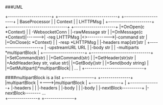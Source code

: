 ###UML

+----------------------+       +------------------------------+              +---------------------+
|     BaseProcessor    |       |    Context                   |              |      LHTTPMsg       |
+----------------------+       +------------------------------+              +---------------------+
|+OnOpen(c *Context)   |       |  -WebsocketConn              |              |-rawMessage str      |
|+OnMessage(c *Context)|------>|  -req LHTTPMsg               |<>----------->|-command    str      |
|+OnClose(c *Context)  |       |  -resp *LHTTPMsg             |              |-headers map[str]str |
+----------------------+       |  -upstreamURL URL            |              |-body       str      |
                               |  -multiparts *multipartBlock |              +---------------------+
                               +------------------------------+
                               |+SetCommand(str)              |
                               |+GetCommand(str)              |
                               |+GetHeader(str)str            |
                               |+AddHeader(key str, value str)|
                               |+GetBody()str                 |
                               |+Send(body string)            |
                               |+GetMultipart()*multipartBlock|
                               |            ...               |
                               +------------------------------+

####multipartBlock is a list
+---------------+         +---------------+
|multipartBlock |    +--->|multipartBlock |
+---------------+    |    +---------------+
|-headers       |    |    |-headers       |
|-body          |    |    |-body          |
|-nextBlock----------+    |-nextBlock--------    ...    
+---------------+         +---------------+
